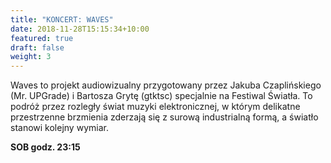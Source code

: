 ```yaml
---
title: "KONCERT: WAVES"
date: 2018-11-28T15:15:34+10:00
featured: true
draft: false
weight: 3
---
```


Waves to projekt audiowizualny przygotowany przez Jakuba Czaplińskiego (Mr. UPGrade) i Bartosza Grytę (gtktsc) specjalnie na Festiwal Światła. To podróż przez rozległy świat muzyki elektronicznej, w którym delikatne przestrzenne brzmienia zderzają się z surową industrialną formą, a światło stanowi kolejny wymiar.

**SOB godz. 23:15**